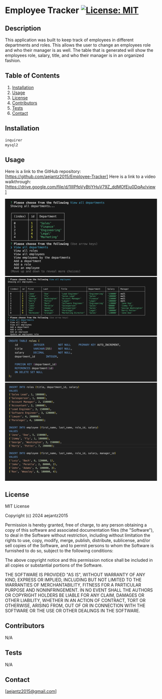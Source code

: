 # Employee Tracker [![License: MIT](https://img.shields.io/badge/License-MIT-yellow.svg)](https://opensource.org/licenses/MIT)

  ## Description
  This application was built to keep track of employees in different departments and roles. This allows the user to change an employees role and who their manager is as well. The table that is generated will show the employees role, salary, title, and who their manager is in an organized fashion.

  ## Table of Contents
  1. [Installation](#installation)
  2. [Usage](#usage)
  3. [License](#license)
  4. [Contributors](#contributors)
  5. [Tests](#tests)
  6. [Contact](#contact)

  ## Installation
    inquirer 
    mysql2

  ## Usage
  Here is a link to the GitHub repository: [https://github.com/aejantz2015/Employee-Tracker]
  Here is a link to a video walkthrough: [https://drive.google.com/file/d/1llIPfpVyBtiYHuV79Z_ddMOfEju0DqAv/view]

  ![Screenshot](./assets/Screenshot.png)
  ![Screenshot](./assets/Screenshot1.png)
  ![Screenshot](./assets/Screenshot2.png)
  ![Screenshot](./assets/Screenshot3.png)

  ## License
  MIT License

Copyright (c) 2024 aejantz2015

Permission is hereby granted, free of charge, to any person obtaining a copy
of this software and associated documentation files (the "Software"), to deal
in the Software without restriction, including without limitation the rights
to use, copy, modify, merge, publish, distribute, sublicense, and/or sell
copies of the Software, and to permit persons to whom the Software is
furnished to do so, subject to the following conditions:

The above copyright notice and this permission notice shall be included in all
copies or substantial portions of the Software.

THE SOFTWARE IS PROVIDED "AS IS", WITHOUT WARRANTY OF ANY KIND, EXPRESS OR
IMPLIED, INCLUDING BUT NOT LIMITED TO THE WARRANTIES OF MERCHANTABILITY,
FITNESS FOR A PARTICULAR PURPOSE AND NONINFRINGEMENT. IN NO EVENT SHALL THE
AUTHORS OR COPYRIGHT HOLDERS BE LIABLE FOR ANY CLAIM, DAMAGES OR OTHER
LIABILITY, WHETHER IN AN ACTION OF CONTRACT, TORT OR OTHERWISE, ARISING FROM,
OUT OF OR IN CONNECTION WITH THE SOFTWARE OR THE USE OR OTHER DEALINGS IN THE
SOFTWARE.


  ## Contributors
  N/A

  ## Tests
  N/A

  ## Contact
  [aejantz2015@gmail.com]
